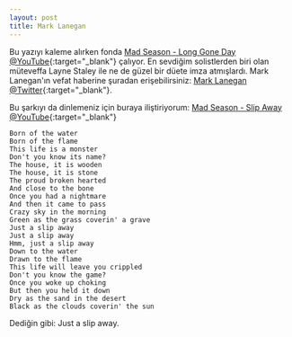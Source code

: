 ```yaml
---
layout: post
title: Mark Lanegan
---
```


Bu yazıyı kaleme alırken fonda [Mad Season - Long Gone Day @YouTube](https://www.youtube.com/watch?v=SJKvE3tMIPs){:target="_blank"} çalıyor. En sevdiğim solistlerden biri olan müteveffa Layne Staley ile ne de güzel bir düete imza atmışlardı. Mark Lanegan'ın vefat haberine şuradan erişebilirsiniz: [Mark Lanegan @Twitter](https://twitter.com/marklanegan/status/1496208436874428424?cxt=HHwWkIC-3azpzMMpAAAA){:target="_blank"}.

Bu şarkıyı da dinlemeniz için buraya iliştiriyorum: [Mad Season - Slip Away @YouTube](https://www.youtube.com/watch?v=G8g_7CDwbmI){:target="_blank"}

~~~
Born of the water
Born of the flame
This life is a monster
Don't you know its name?
The house, it is wooden
The house, it is stone
The proud broken hearted
And close to the bone
Once you had a nightmare
And then it came to pass
Crazy sky in the morning
Green as the grass coverin' a grave
Just a slip away
Just a slip away
Hmm, just a slip away
Down to the water
Drawn to the flame
This life will leave you crippled
Don't you know the game?
Once you woke up choking
But then you held it down
Dry as the sand in the desert
Black as the clouds coverin' the sun
~~~

Dediğin gibi: Just a slip away.